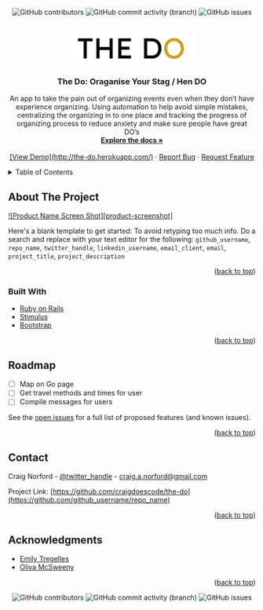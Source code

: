 <div id="top"></div>
<!--
*** Thanks for checking out the Best-README-Template. If you have a suggestion
*** that would make this better, please fork the repo and create a pull request
*** or simply open an issue with the tag "enhancement".
*** Don't forget to give the project a star!
*** Thanks again! Now go create something AMAZING! :D
-->

<!-- PROJECT SHIELDS -->
<!--
*** I'm using markdown "reference style" links for readability.
*** Reference links are enclosed in brackets [ ] instead of parentheses ( ).
*** See the bottom of this document for the declaration of the reference variables
*** for contributors-url, forks-url, etc. This is an optional, concise syntax you may use.
*** https://www.markdownguide.org/basic-syntax/#reference-style-links
-->
<div align="center">

![GitHub contributors](https://img.shields.io/github/contributors/craigdoescode/the-do?style=for-the-badge)
![GitHub commit activity (branch)](https://img.shields.io/github/commit-activity/m/craigdoescode/the-do/main?style=for-the-badge)
![GitHub issues](https://img.shields.io/github/issues/craigdoescode/the-do?style=for-the-badge)

</div>

<!-- PROJECT LOGO -->
<br />
<div align="center">
  <a href="https://github.com/craigdoescode/the-do">
    <img src="app/assets/images/logo.png" alt="Logo">
  </a>

<h3 align="center">The Do: Oraganise Your Stag / Hen DO</h3>

  <p align="center">
    An app to take the pain out of organizing events even when they don’t have experience organizing. Using automation to help avoid simple mistakes, centralizing the organizing in to one place and tracking the progress of organizing process to reduce anxiety and make sure people have great DO’s
    <br />
    <a href="https://github.com/craigdoescode/the-do"><strong>Explore the docs »</strong></a>
    <br />
    <br />
    <a href="https://github.com/craigdoescode/the-do">[View Demo](http://the-do.herokuapp.com/)</a>
    ·
    <a href="https://github.com/craigdoescode/the-do/issues">Report Bug</a>
    ·
    <a href="https://github.com/craigdoescode/the-do/issues">Request Feature</a>
  </p>
</div>

<!-- TABLE OF CONTENTS -->
<details>
  <summary>Table of Contents</summary>
  <ol>
    <li>
      <a href="#about-the-project">About The Project</a>
      <ul>
        <li><a href="#built-with">Built With</a></li>
      </ul>
    </li>
    <li>
      <a href="#getting-started">Getting Started</a>
      <ul>
        <li><a href="#prerequisites">Prerequisites</a></li>
        <li><a href="#installation">Installation</a></li>
      </ul>
    </li>
    <li><a href="#usage">Usage</a></li>
    <li><a href="#roadmap">Roadmap</a></li>
    <li><a href="#contributing">Contributing</a></li>
    <li><a href="#license">License</a></li>
    <li><a href="#contact">Contact</a></li>
    <li><a href="#acknowledgments">Acknowledgments</a></li>
  </ol>
</details>

<!-- ABOUT THE PROJECT -->

## About The Project

[![Product Name Screen Shot][product-screenshot]](https://example.com)

Here's a blank template to get started: To avoid retyping too much info. Do a search and replace with your text editor for the following: `github_username`, `repo_name`, `twitter_handle`, `linkedin_username`, `email_client`, `email`, `project_title`, `project_description`

<p align="right">(<a href="#top">back to top</a>)</p>

### Built With

- [Ruby on Rails](https://rubyonrails.org/)
- [Stimulus](https://stimulus.hotwired.dev/)
- [Bootstrap](https://getbootstrap.com)

<p align="right">(<a href="#top">back to top</a>)</p>

<!-- ROADMAP -->

## Roadmap

- [ ] Map on Go page
- [ ] Get travel methods and times for user
- [ ] Compile messages for users

See the [open issues](https://github.com/github_username/repo_name/issues) for a full list of proposed features (and known issues).

<p align="right">(<a href="#top">back to top</a>)</p>

<!-- CONTACT -->

## Contact

Craig Norford - [@twitter_handle](https://twitter.com/craignorford) - craig.a.norford@gmail.com

Project Link: [https://github.com/craigdoescode/the-do](https://github.com/github_username/repo_name)

<p align="right">(<a href="#top">back to top</a>)</p>

<!-- ACKNOWLEDGMENTS -->

## Acknowledgments

- [Emily Tregelles](https://github.com/emtreg/emtreg.github.io)
- [Oliva McSweeny](https://github.com/mcsweeno1986)

<p align="right">(<a href="#top">back to top</a>)</p>

<div align="center">

![GitHub contributors](https://img.shields.io/github/contributors/craigdoescode/the-do?style=for-the-badge)
![GitHub commit activity (branch)](https://img.shields.io/github/commit-activity/m/craigdoescode/the-do/main?style=for-the-badge)
![GitHub issues](https://img.shields.io/github/issues/craigdoescode/the-do?style=for-the-badge)

</div>
